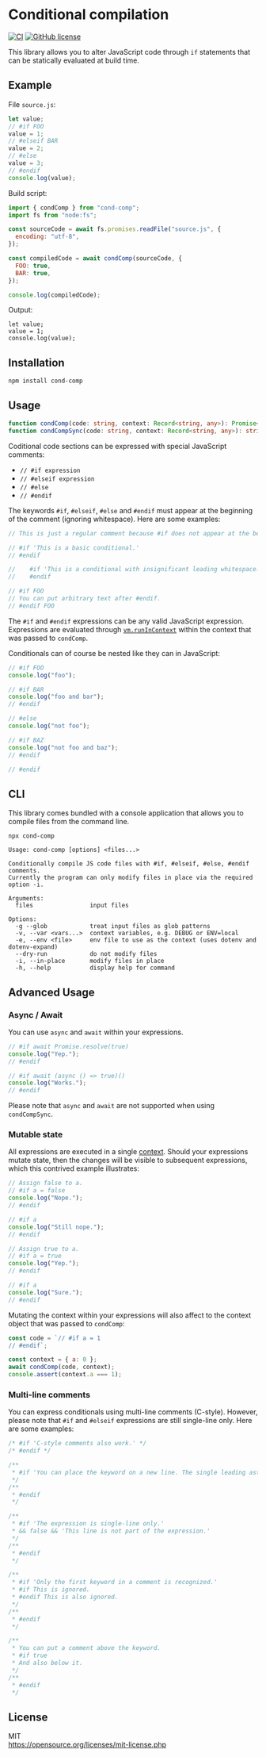 # Conditional compilation

[![CI](https://github.com/hbgl/cond-comp/workflows/CI/badge.svg)](https://github.com/hbgl/cond-comp/actions/workflows/ci.yaml) [![GitHub license](https://img.shields.io/badge/license-MIT-blue.svg)](https://github.com/hbgl/cond-comp/blob/master/LICENSE)

This library allows you to alter JavaScript code through `if` statements that can be statically evaluated at build time.

## Example

File `source.js`:

```js
let value;
// #if FOO
value = 1;
// #elseif BAR
value = 2;
// #else
value = 3;
// #endif
console.log(value);
```

Build script:

```js
import { condComp } from "cond-comp";
import fs from "node:fs";

const sourceCode = await fs.promises.readFile("source.js", {
  encoding: "utf-8",
});

const compiledCode = await condComp(sourceCode, {
  FOO: true,
  BAR: true,
});

console.log(compiledCode);
```

Output:

```
let value;
value = 1;
console.log(value);

```

## Installation

```
npm install cond-comp
```

## Usage

```ts
function condComp(code: string, context: Record<string, any>): Promise<string>;
function condCompSync(code: string, context: Record<string, any>): string;
```

Coditional code sections can be expressed with special JavaScript comments:

- `// #if expression`
- `// #elseif expression`
- `// #else`
- `// #endif`

The keywords `#if`, `#elseif`, `#else` and `#endif` must appear at the beginning of the comment (ignoring whitespace). Here are some examples:

```js
// This is just a regular comment because #if does not appear at the beginning.

// #if 'This is a basic conditional.'
// #endif

//    #if 'This is a conditional with insignificant leading whitespace.'
//    #endif

// #if FOO
// You can put arbitrary text after #endif.
// #endif FOO
```

The `#if` and `#endif` expressions can be any valid JavaScript expression. Expressions are evaluated through [`vm.runInContext`](https://nodejs.org/api/vm.html#vmrunincontextcode-contextifiedobject-options) within the context that was passed to `condComp`.

Conditionals can of course be nested like they can in JavaScript:

```js
// #if FOO
console.log("foo");

// #if BAR
console.log("foo and bar");
// #endif

// #else
console.log("not foo");

// #if BAZ
console.log("not foo and baz");
// #endif

// #endif
```

## CLI

This library comes bundled with a console application that allows you to compile files from the command line.

```
npx cond-comp
```

```
Usage: cond-comp [options] <files...>

Conditionally compile JS code files with #if, #elseif, #else, #endif comments.
Currently the program can only modify files in place via the required option -i.

Arguments:
  files                input files

Options:
  -g --glob            treat input files as glob patterns
  -v, --var <vars...>  context variables, e.g. DEBUG or ENV=local
  -e, --env <file>     env file to use as the context (uses dotenv and dotenv-expand)
  --dry-run            do not modify files
  -i, --in-place       modify files in place
  -h, --help           display help for command
```

## Advanced Usage

### Async / Await

You can use `async` and `await` within your expressions.

```js
// #if await Promise.resolve(true)
console.log("Yep.");
// #endif

// #if await (async () => true)()
console.log("Works.");
// #endif
```

Please note that `async` and `await` are not supported when using `condCompSync`.

### Mutable state

All expressions are executed in a single [context](https://v8.dev/docs/embed#contexts). Should your expressions mutate state, then the changes will be visible to subsequent expressions, which this contrived example illustrates:

```js
// Assign false to a.
// #if a = false
console.log("Nope.");
// #endif

// #if a
console.log("Still nope.");
// #endif

// Assign true to a.
// #if a = true
console.log("Yep.");
// #endif

// #if a
console.log("Sure.");
// #endif
```

Mutating the context within your expressions will also affect to the context object that was passed to `condComp`:

```js
const code = `// #if a = 1
// #endif`;

const context = { a: 0 };
await condComp(code, context);
console.assert(context.a === 1);
```

### Multi-line comments

You can express conditionals using multi-line comments (C-style). However, please note that `#if` and `#elseif` expressions are still single-line only. Here are some examples:

```js
/* #if 'C-style comments also work.' */
/* #endif */

/**
 * #if 'You can place the keyword on a new line. The single leading asterisk is ignored.'
 */
/**
 * #endif
 */

/**
 * #if 'The expression is single-line only.'
 * && false && 'This line is not part of the expression.'
 */
/**
 * #endif
 */

/**
 * #if 'Only the first keyword in a comment is recognized.'
 * #if This is ignored.
 * #endif This is also ignored.
 */
/**
 * #endif
 */

/**
 * You can put a comment above the keyword.
 * #if true
 * And also below it.
 */
/**
 * #endif
 */
```

## License

MIT  
https://opensource.org/licenses/mit-license.php
